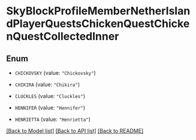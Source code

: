 # SkyBlockProfileMemberNetherIslandPlayerQuestsChickenQuestChickenQuestCollectedInner

## Enum


* `CHICKOVSKY` (value: `"Chickovsky"`)

* `CHIKIRA` (value: `"Chikira"`)

* `CLUCKLES` (value: `"Cluckles"`)

* `HENNIFER` (value: `"Hennifer"`)

* `HENRIETTA` (value: `"Henrietta"`)


[[Back to Model list]](../README.md#documentation-for-models) [[Back to API list]](../README.md#documentation-for-api-endpoints) [[Back to README]](../README.md)


